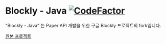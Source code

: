# Blockly - Java [![CodeFactor](https://www.codefactor.io/repository/github/kimminkyuol/blockly/badge)](https://www.codefactor.io/repository/github/kimminkyuol/blockly)

"Blockly - Java" 는 Paper API 개발을 위한 구글 Blockly 프로젝트의 fork입니다.

[원본 프로젝트](https://github.com/google/blockly)
